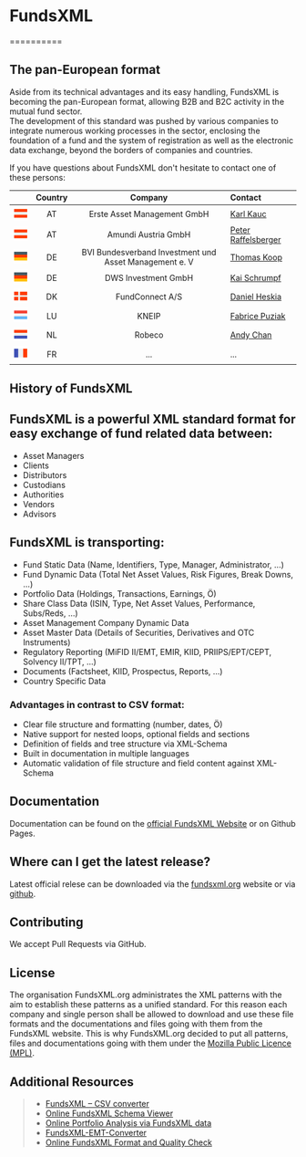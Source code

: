 
# FundsXML
==========


## The pan-European format
Aside from its technical advantages and its easy handling, FundsXML is becoming the pan-European format, allowing B2B and B2C activity in the mutual fund sector.  
The development of this standard was pushed by various companies to integrate numerous working processes in the sector, enclosing the foundation of a fund and the system of registration as well as the electronic data exchange, beyond the borders of companies and countries.

If you have questions about FundsXML don't hesitate to contact one of these persons: 

|                                                | Country | Company                     | Contact                                          |
| :--------------------------------------------: | :-----: | :-------------------------: | :----------------------------------------------- |
| ![Flag of Austria](doc/images/flag_austria.png)| AT      | Erste Asset Management GmbH | [Karl Kauc](mailto:karl.kauc@erste.am.com)       |
| ![Flag of Austria](doc/images/flag_austria.png)| AT | Amundi Austria GmbH | [Peter Raffelsberger](mailto:peter.raffelsberger@amundi.com)  |
| ![Flag of Austria](doc/images/flag_germany.png)| DE | BVI Bundesverband   Investment und Asset Management e. V | [Thomas Koop](mailto:Thomas.Koop@bvi.de) |
| ![Flag of Austria](doc/images/flag_germany.png)| DE | DWS Investment GmbH | [Kai Schrumpf](mailto:kai.schrumpf@dws.de) |
| ![Flag of Austria](doc/images/flag_denmark.png)| DK | FundConnect A/S | [Daniel Heskia](mailto:dh@fundconnect.com) |
| ![Flag of Austria](doc/images/flag_luxembourg.png)| LU | KNEIP | [Fabrice Puziak](mailto:fabrice.puziak@kneip.com) |
| ![Flag of Austria](doc/images/flag_netherlands.png)| NL | Robeco | [Andy Chan](mailto:a.chan@robeco.nl) | 
| ![Flag of Austria](doc/images/flag_france.png)| FR | ... | ... |





## History of FundsXML




## FundsXML is a powerful XML standard format for easy exchange of fund related data between:
- Asset Managers
- Clients
- Distributors
- Custodians
- Authorities
- Vendors
- Advisors

## FundsXML is transporting:
- Fund Static Data (Name, Identifiers, Type, Manager, Administrator, ...)
- Fund Dynamic Data (Total Net Asset Values, Risk Figures, Break Downs, ...)
- Portfolio Data (Holdings, Transactions, Earnings, Ö)
- Share Class Data (ISIN, Type, Net Asset Values, Performance, Subs/Reds, ...)
- Asset Management Company Dynamic Data
- Asset Master Data (Details of Securities, Derivatives and OTC Instruments)
- Regulatory Reporting (MiFID II/EMT, EMIR, KIID, PRIIPS/EPT/CEPT, Solvency II/TPT, ...)
- Documents (Factsheet, KIID, Prospectus, Reports, ...)
- Country Specific Data

### Advantages in contrast to CSV format:
- Clear file structure and formatting (number, dates, Ö)
- Native support for nested loops, optional fields and sections
- Definition of fields and tree structure via XML-Schema
- Built in documentation in multiple languages
- Automatic validation of file structure and field content against XML-Schema



## Documentation
Documentation can be found on the [official FundsXML Website](http://www.fundsxml.org/documentation/) or on Github Pages. 


## Where can I get the latest release?
Latest official relese can be downloaded via the [fundsxml.org](http://www.fundsxml.org/schema-definitions/) website or via [github](https://github.com/fundsxml/schema/releases).

## Contributing
We accept Pull Requests via GitHub.


## License
The organisation FundsXML.org administrates the XML patterns with the aim to establish these patterns as a unified standard. For this reason each company and single person shall be allowed to download and use these file formats and the documentations and files going with them from the FundsXML website. This is why FundsXML.org decided to put all patterns, files and documentations going with them under the [Mozilla Public Licence (MPL)](https://www.mozilla.org/en-US/MPL/).


## Additional Resources

> 
> * [FundsXML – CSV converter](http://www.xml-tools.net/fundsxml/fundsxml-csv-converter.html)
> * [Online FundsXML Schema Viewer](http://www.xml-tools.net/fundsxml/schemaviewer.html)
> * [Online Portfolio Analysis via FundsXML data](http://www.xml-tools.net/fundsxml/portfolio-analysis.html)
> * [FundsXML-EMT-Converter](https://github.com/karlkauc/FundsXML-EMT-Converter)
> * [Online FundsXML Format and Quality Check](http://www.xml-tools.net/fundsxml/fundsxml4-analysis.html)